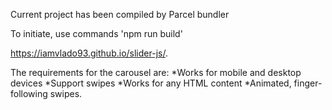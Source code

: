 Current project has been compiled by Parcel bundler

To initiate, use commands 'npm run build'

https://iamvlado93.github.io/slider-js/.

The requirements for the carousel are:
  *Works for mobile and desktop devices
  *Support swipes
  *Works for any HTML content
  *Animated, finger-following swipes.
